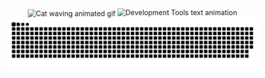 <div align="center">
  <img src="https://i.ibb.co/kH07kTg/ezgif-com-crop.gif" alt="Cat waving animated gif" width="100" style="vertical-align:middle;"/>
  <img src="https://readme-typing-svg.demolab.com/?font=Playpen+Sans&weight=500&size=30&pause=1000&color=800080&width=280&height=50&lines=Hi!+I%C2%B4m+Bianca!" alt="Development Tools text animation"/>
</div>

<div id="Snake of Commits" align="center">
  <picture>
    <source media="(prefers-color-scheme: dark)" srcset="https://raw.githubusercontent.com/platane/platane/output/github-contribution-grid-snake-dark.svg">
    <source media="(prefers-color-scheme: light)" srcset="https://raw.githubusercontent.com/platane/platane/output/github-contribution-grid-snake.svg">
    <img alt="GitHub contribution grid snake animation" src="https://raw.githubusercontent.com/platane/platane/output/github-contribution-grid-snake.svg">
  </picture>
</div>
